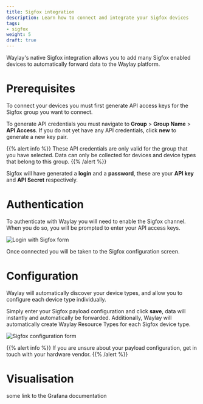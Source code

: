 ```yaml
---
title: Sigfox integration
description: Learn how to connect and integrate your Sigfox devices
tags:
- sigfox
weight: 5
draft: true
---
```


Waylay's native Sigfox integration allows you to add many Sigfox enabled devices to automatically forward data to the Waylay platform.

# Prerequisites

To connect your devices you must first generate API access keys for the Sigfox group you want to connect.

To generate API credentials you must navigate to **Group** > **Group Name** > **API Access**. If you do not yet have any API credentials, click **new** to generate a new key pair.

{{% alert info %}}
These API credentials are only valid for the group that you have selected. Data can only be collected for devices and device types that belong to this group.
{{% /alert %}}

Sigfox will have generated a **login** and a **password**, these are your **API key** and **API Secret** respectively.

# Authentication

To authenticate with Waylay you will need to enable the Sigfox channel. When you do so, you will be prompted to enter your API access keys.

![Login with Sigfox form](usage/sigfox/login.png)

Once connected you will be taken to the Sigfox configuration screen.

# Configuration

Waylay will automatically discover your device types, and allow you to configure each device type individually.

Simply enter your Sigfox payload configuration and click **save**, data will instantly and automatically be forwarded.
Additionally, Waylay will automatically create Waylay Resource Types for each Sigfox device type.

![Sigfox configuration form](usage/sigfox/configuration.png)

{{% alert info %}}
If you are unsure about your payload configuration, get in touch with your hardware vendor.
{{% /alert %}}

# Visualisation

some link to the Grafana documentation
